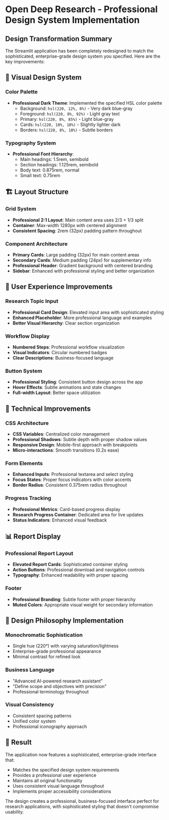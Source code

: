 # Open Deep Research - Professional Design System Implementation

## Design Transformation Summary

The Streamlit application has been completely redesigned to match the sophisticated, enterprise-grade design system you specified. Here are the key improvements:

## 🎨 Visual Design System

### Color Palette
- **Professional Dark Theme**: Implemented the specified HSL color palette
  - Background: `hsl(220, 12%, 8%)` - Very dark blue-gray
  - Foreground: `hsl(220, 8%, 92%)` - Light gray text
  - Primary: `hsl(220, 8%, 85%)` - Light blue-gray
  - Cards: `hsl(220, 10%, 10%)` - Slightly lighter dark
  - Borders: `hsl(220, 8%, 18%)` - Subtle borders

### Typography System
- **Professional Font Hierarchy**:
  - Main headings: 1.5rem, semibold
  - Section headings: 1.125rem, semibold
  - Body text: 0.875rem, normal
  - Small text: 0.75rem

## 🏗️ Layout Structure

### Grid System
- **Professional 2:1 Layout**: Main content area uses 2/3 + 1/3 split
- **Container**: Max-width 1280px with centered alignment
- **Consistent Spacing**: 2rem (32px) padding pattern throughout

### Component Architecture
- **Primary Cards**: Large padding (32px) for main content areas
- **Secondary Cards**: Medium padding (24px) for supplementary info
- **Professional Header**: Gradient background with centered branding
- **Sidebar**: Enhanced with professional styling and better organization

## 🎯 User Experience Improvements

### Research Topic Input
- **Professional Card Design**: Elevated input area with sophisticated styling
- **Enhanced Placeholder**: More professional language and examples
- **Better Visual Hierarchy**: Clear section organization

### Workflow Display
- **Numbered Steps**: Professional workflow visualization
- **Visual Indicators**: Circular numbered badges
- **Clear Descriptions**: Business-focused language

### Button System
- **Professional Styling**: Consistent button design across the app
- **Hover Effects**: Subtle animations and state changes
- **Full-width Layout**: Better space utilization

## 🔧 Technical Improvements

### CSS Architecture
- **CSS Variables**: Centralized color management
- **Professional Shadows**: Subtle depth with proper shadow values
- **Responsive Design**: Mobile-first approach with breakpoints
- **Micro-interactions**: Smooth transitions (0.2s ease)

### Form Elements
- **Enhanced Inputs**: Professional textarea and select styling
- **Focus States**: Proper focus indicators with color accents
- **Border Radius**: Consistent 0.375rem radius throughout

### Progress Tracking
- **Professional Metrics**: Card-based progress display
- **Research Progress Container**: Dedicated area for live updates
- **Status Indicators**: Enhanced visual feedback

## 📊 Report Display

### Professional Report Layout
- **Elevated Report Cards**: Sophisticated container styling
- **Action Buttons**: Professional download and navigation controls
- **Typography**: Enhanced readability with proper spacing

### Footer
- **Professional Branding**: Subtle footer with proper hierarchy
- **Muted Colors**: Appropriate visual weight for secondary information

## 🎨 Design Philosophy Implementation

### Monochromatic Sophistication
- Single hue (220°) with varying saturation/lightness
- Enterprise-grade professional appearance
- Minimal contrast for refined look

### Business Language
- "Advanced AI-powered research assistant"
- "Define scope and objectives with precision"
- Professional terminology throughout

### Visual Consistency
- Consistent spacing patterns
- Unified color system
- Professional iconography approach

## 🚀 Result

The application now features a sophisticated, enterprise-grade interface that:
- Matches the specified design system requirements
- Provides a professional user experience
- Maintains all original functionality
- Uses consistent visual language throughout
- Implements proper accessibility considerations

The design creates a professional, business-focused interface perfect for research applications, with sophisticated styling that doesn't compromise usability. 